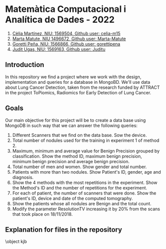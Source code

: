 # Matemàtica Computacional i Analítica de Dades - 2022
1. [Cèlia Martínez, NIU: 1569504, Github user: celia-m15](https://github.com/celia-m15) 
2. [Marta Matute, NIU 1496672, Github user: Marta-Matute](https://github.com/Marta-Matute)
3. [Goretti Peña, NIU: 1566866, Github user: gorettipena](https://github.com/gorettipena)
5. [Judit Ugas, NIU: 1569163, Github user: Juditu](https://github.com/Juditu)

## Introduction
In this repository we find a project where we work with the design, implementation and queries for a database in MongoBD. We'll use data about Lung Cancer Detection, taken from the research funded by ATTRACT in the project ToPiomics, Radiomics for Early Detection of Lung Cancer. 

## Goals
Our main objective for this project will be to create a data base using MongoDB in such way that we can answer the following queries:
1. Different Scanners that we find on the data base. Sow the device.
2. Total number of nodules used for the training in experiment 1 of method 2. 
3. Maximum, minimum and average value for Benign Precision grouped by classification. Show the method ID, maximum benign precision, minimum benign precision and average benign precision. 
4. Total number of men and women. Show gender and total number.
5. Patients with more than two nodules. Show Patient's ID, gender, age and diagnosis. 
6. Show the 4 methods with the most repetitions in the experiment. Show the Method's ID and the number of repetitions for the experiment. 
7. For each of patient, the number of scanners that were done. Show the patient's ID, device and date of the computed tomography. 
8. Show the patients whose all nodules are Benign and the total count. 
9. Modify the parameter ResolutionTV increasing it by 20% from the scans that took place on 18/11/2018.

## Explanation for files in the repository 
\object kjb

